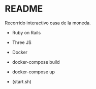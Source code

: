 # README

Recorrido interactivo casa de la moneda.

* Ruby on Rails
* Three JS
* Docker

* docker-compose build 
* docker-compose up
* (start.sh)
